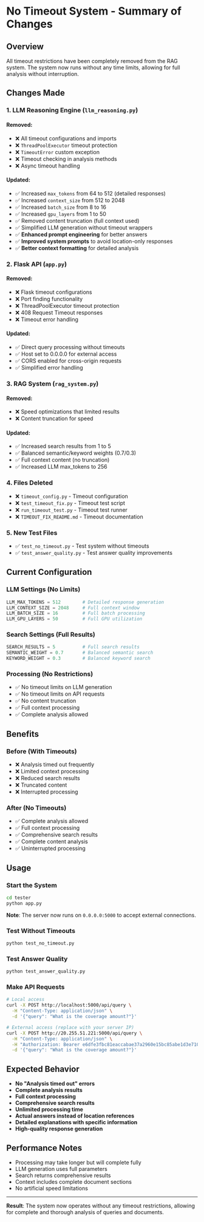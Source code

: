 # No Timeout System - Summary of Changes

## Overview

All timeout restrictions have been completely removed from the RAG system. The system now runs without any time limits, allowing for full analysis without interruption.

## Changes Made

### 1. **LLM Reasoning Engine** (`llm_reasoning.py`)

#### Removed:
- ❌ All timeout configurations and imports
- ❌ `ThreadPoolExecutor` timeout protection
- ❌ `TimeoutError` custom exception
- ❌ Timeout checking in analysis methods
- ❌ Async timeout handling

#### Updated:
- ✅ Increased `max_tokens` from 64 to 512 (detailed responses)
- ✅ Increased `context_size` from 512 to 2048
- ✅ Increased `batch_size` from 8 to 16
- ✅ Increased `gpu_layers` from 1 to 50
- ✅ Removed content truncation (full context used)
- ✅ Simplified LLM generation without timeout wrappers
- ✅ **Enhanced prompt engineering** for better answers
- ✅ **Improved system prompts** to avoid location-only responses
- ✅ **Better context formatting** for detailed analysis

### 2. **Flask API** (`app.py`)

#### Removed:
- ❌ Flask timeout configurations
- ❌ Port finding functionality
- ❌ ThreadPoolExecutor timeout protection
- ❌ 408 Request Timeout responses
- ❌ Timeout error handling

#### Updated:
- ✅ Direct query processing without timeouts
- ✅ Host set to 0.0.0.0 for external access
- ✅ CORS enabled for cross-origin requests
- ✅ Simplified error handling

### 3. **RAG System** (`rag_system.py`)

#### Removed:
- ❌ Speed optimizations that limited results
- ❌ Content truncation for speed

#### Updated:
- ✅ Increased search results from 1 to 5
- ✅ Balanced semantic/keyword weights (0.7/0.3)
- ✅ Full context content (no truncation)
- ✅ Increased LLM max_tokens to 256

### 4. **Files Deleted**
- ❌ `timeout_config.py` - Timeout configuration
- ❌ `test_timeout_fix.py` - Timeout test script
- ❌ `run_timeout_test.py` - Timeout test runner
- ❌ `TIMEOUT_FIX_README.md` - Timeout documentation

### 5. **New Test Files**
- ✅ `test_no_timeout.py` - Test system without timeouts
- ✅ `test_answer_quality.py` - Test answer quality improvements

## Current Configuration

### LLM Settings (No Limits)
```python
LLM_MAX_TOKENS = 512        # Detailed response generation
LLM_CONTEXT_SIZE = 2048     # Full context window
LLM_BATCH_SIZE = 16         # Full batch processing
LLM_GPU_LAYERS = 50         # Full GPU utilization
```

### Search Settings (Full Results)
```python
SEARCH_RESULTS = 5          # Full search results
SEMANTIC_WEIGHT = 0.7       # Balanced semantic search
KEYWORD_WEIGHT = 0.3        # Balanced keyword search
```

### Processing (No Restrictions)
- ✅ No timeout limits on LLM generation
- ✅ No timeout limits on API requests
- ✅ No content truncation
- ✅ Full context processing
- ✅ Complete analysis allowed

## Benefits

### Before (With Timeouts)
- ❌ Analysis timed out frequently
- ❌ Limited context processing
- ❌ Reduced search results
- ❌ Truncated content
- ❌ Interrupted processing

### After (No Timeouts)
- ✅ Complete analysis allowed
- ✅ Full context processing
- ✅ Comprehensive search results
- ✅ Complete content analysis
- ✅ Uninterrupted processing

## Usage

### Start the System
```bash
cd tester
python app.py
```

**Note**: The server now runs on `0.0.0.0:5000` to accept external connections.

### Test Without Timeouts
```bash
python test_no_timeout.py
```

### Test Answer Quality
```bash
python test_answer_quality.py
```

### Make API Requests
```bash
# Local access
curl -X POST http://localhost:5000/api/query \
  -H "Content-Type: application/json" \
  -d '{"query": "What is the coverage amount?"}'

# External access (replace with your server IP)
curl -X POST http://20.255.51.221:5000/api/query \
  -H "Content-Type: application/json" \
  -H "Authorization: Bearer e6dfe3fbc81eaccabae37a2960e15bc85abe1d3e710777adbbae47ee6b4b4fae" \
  -d '{"query": "What is the coverage amount?"}'
```

## Expected Behavior

- **No "Analysis timed out" errors**
- **Complete analysis results**
- **Full context processing**
- **Comprehensive search results**
- **Unlimited processing time**
- **Actual answers instead of location references**
- **Detailed explanations with specific information**
- **High-quality response generation**

## Performance Notes

- Processing may take longer but will complete fully
- LLM generation uses full parameters
- Search returns comprehensive results
- Context includes complete document sections
- No artificial speed limitations

---

**Result**: The system now operates without any timeout restrictions, allowing for complete and thorough analysis of queries and documents. 